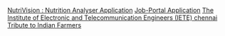 [NutriVision : Nutrition Analyser Application](https://github.com/SivananthamDuraivel/PRIEE)
[Job-Portal Application](https://github.com/SivananthamDuraivel/login-deploy)
[The Institute of Electronic and Telecommunication Engineers (IETE) chennai](https://github.com/SivananthamDuraivel/IETEchennai)
[Tribute to Indian Farmers](https://github.com/SivananthamDuraivel/tribute)
